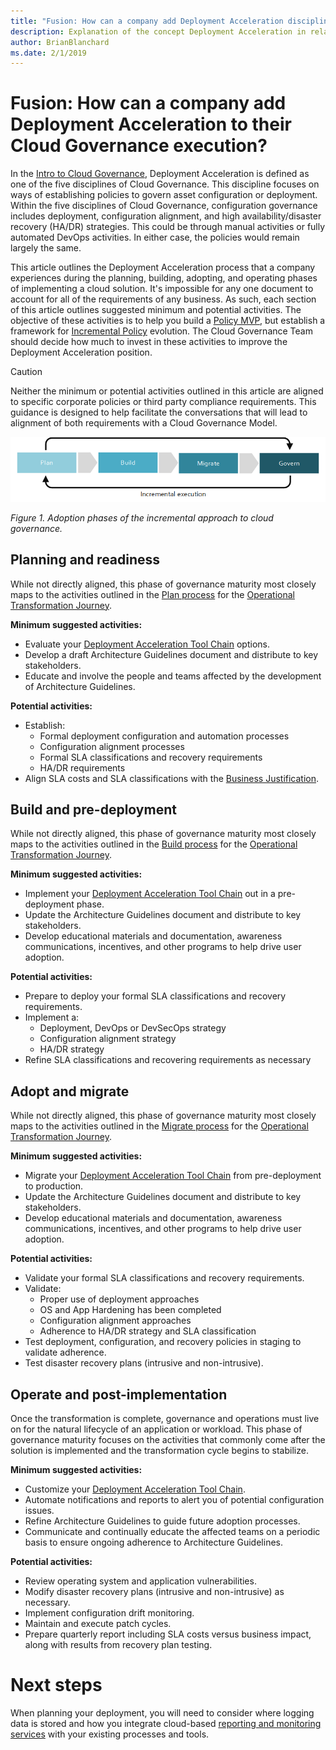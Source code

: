 ```yaml
---
title: "Fusion: How can a company add Deployment Acceleration discipline to their Cloud Governance execution?"
description: Explanation of the concept Deployment Acceleration in relation to cloud governance
author: BrianBlanchard
ms.date: 2/1/2019
---
```


<!-- markdownlint-disable MD026 -->

# Fusion: How can a company add Deployment Acceleration to their Cloud Governance execution?

In the [Intro to Cloud Governance](../overview.md), Deployment Acceleration is defined as one of the five disciplines of Cloud Governance. This discipline focuses on ways of establishing policies to govern asset configuration or deployment. Within the five disciplines of Cloud Governance, configuration governance includes deployment, configuration alignment, and high availability/disaster recovery (HA/DR) strategies. This could be through manual activities or fully automated DevOps activities. In either case, the policies would remain largely the same.

This article outlines the Deployment Acceleration process that a company experiences during the planning, building, adopting, and operating phases of implementing a cloud solution. It's impossible for any one document to account for all of the requirements of any business. As such, each section of this article outlines suggested minimum and potential activities. The objective of these activities is to help you build a [Policy MVP](../policy-compliance/overview.md#policy-minimally-viable-product-mvp), but establish a framework for [Incremental Policy](../policy-compliance/overview.md#incremental-policy-growth) evolution. The Cloud Governance Team should decide how much to invest in these activities to improve the Deployment Acceleration position.

> [!CAUTION]
> Neither the minimum or potential activities outlined in this article are aligned to specific corporate policies or third party compliance requirements. This guidance is designed to help facilitate the conversations that will lead to alignment of both requirements with a Cloud Governance Model.

![Four phases of adoption](../../_images/adoption-phases.png)

*Figure 1. Adoption phases of the incremental approach to cloud governance.*

## Planning and readiness

While not directly aligned, this phase of governance maturity most closely maps to the activities outlined in the [Plan process](../../transformation-journeys/operational-transformation/plan.md) for the [Operational Transformation Journey](../../transformation-journeys/operational-transformation/overview.md).

**Minimum suggested activities:**

* Evaluate your [Deployment Acceleration Tool Chain](toolchain.md) options.
* Develop a draft Architecture Guidelines document and distribute to key stakeholders.
* Educate and involve the people and teams affected by the development of Architecture Guidelines.

**Potential activities:**

* Establish:
  * Formal deployment configuration and automation processes
  * Configuration alignment processes
  * Formal SLA classifications and recovery requirements
  * HA/DR requirements
* Align SLA costs and SLA classifications with the [Business Justification](../../business-strategy/cloud-migration-business-case.md).

## Build and pre-deployment

While not directly aligned, this phase of governance maturity most closely maps to the activities outlined in the [Build process](../../transformation-journeys/operational-transformation/build.md) for the [Operational Transformation Journey](../../transformation-journeys/operational-transformation/overview.md).

**Minimum suggested activities:**

* Implement your [Deployment Acceleration Tool Chain](toolchain.md) out in a pre-deployment phase.
* Update the Architecture Guidelines document and distribute to key stakeholders.
* Develop educational materials and documentation, awareness communications, incentives, and other programs to help drive user adoption.

**Potential activities:**

* Prepare to deploy your formal SLA classifications and recovery requirements.
* Implement a:
  * Deployment, DevOps or DevSecOps strategy
  * Configuration alignment strategy
  * HA/DR strategy
* Refine SLA classifications and recovering requirements as necessary

## Adopt and migrate

While not directly aligned, this phase of governance maturity most closely maps to the activities outlined in the [Migrate process](../../transformation-journeys/operational-transformation/migrate.md) for the [Operational Transformation Journey](../../transformation-journeys/operational-transformation/overview.md).

**Minimum suggested activities:**

* Migrate your [Deployment Acceleration Tool Chain](toolchain.md) from pre-deployment to production.
* Update the Architecture Guidelines document and distribute to key stakeholders.
* Develop educational materials and documentation, awareness communications, incentives, and other programs to help drive user adoption.

**Potential activities:**

* Validate your formal SLA classifications and recovery requirements.
* Validate:
  * Proper use of deployment approaches
  * OS and App Hardening has been completed
  * Configuration alignment approaches
  * Adherence to HA/DR strategy and SLA classification
* Test deployment, configuration, and recovery policies in staging to validate adherence.
* Test disaster recovery plans (intrusive and non-intrusive).

## Operate and post-implementation

Once the transformation is complete, governance and operations must live on for the natural lifecycle of an application or workload. This phase of governance maturity focuses on the activities that commonly come after the solution is implemented and the transformation cycle begins to stabilize.

**Minimum suggested activities:**

* Customize your [Deployment Acceleration Tool Chain](toolchain.md).
* Automate notifications and reports to alert you of potential configuration issues.
* Refine Architecture Guidelines to guide future adoption processes.
* Communicate and continually educate the affected teams on a periodic basis to ensure ongoing adherence to Architecture Guidelines.

**Potential activities:**

* Review operating system and application vulnerabilities.
* Modify disaster recovery plans (intrusive and non-intrusive) as necessary.
* Implement configuration drift monitoring.
* Maintain and execute patch cycles.
* Prepare quarterly report including SLA costs versus business impact, along with results from recovery plan testing.

# Next steps

When planning your deployment, you will need to consider where logging data is stored and how you integrate cloud-based [reporting and monitoring services](../../decision-guides/log-and-report/overview.md) with your existing processes and tools.

<!-- markdownlint-enable MD026 -->
